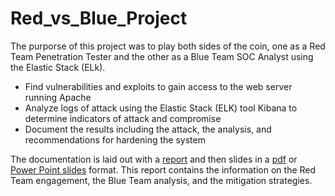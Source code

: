 # Red_vs_Blue_Project
The purporse of this project was to play both sides of the coin, one as a Red Team Penetration Tester and the other as a Blue Team SOC Analyst using the Elastic Stack (ELk).

* Find vulnerabilities and exploits to gain access to the web server running Apache
* Analyze logs of attack using the Elastic Stack (ELK) tool Kibana to determine indicators of attack and compromise
* Document the results including the attack, the analysis, and recommendations for hardening the system

The documentation is laid out with a [report](https://github.com/ExtonHoward/Red_vs_Blue_Project/blob/main/Capstone_Engagement_Report.md "Report") and then slides in a [pdf](https://github.com/ExtonHoward/Red_vs_Blue_Project/blob/main/RedvsBlueSlides.pdf "PDF slides") or [Power Point slides](https://github.com/ExtonHoward/Red_vs_Blue_Project/blob/main/RedvsBlueSlides.pptx "Power Point") format. This report contains the information on the Red Team engagement, the Blue Team analysis, and the mitigation strategies.

